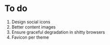 # To do

1. Design social icons
1. Better content images
1. Ensure graceful degradation in shitty browsers
1. Favicon per theme
